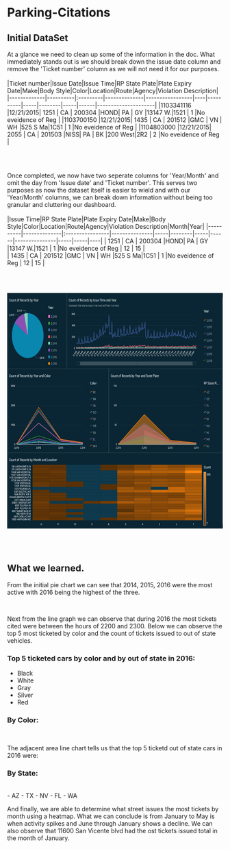 # Parking-Citations

## Initial DataSet 

At a glance we need to clean up some of the information in the doc. What immediately stands out is we should break down the issue date column and remove the 'Ticket number' column as we will not need it for our purposes.
</br></br>
|Ticket number|Issue Date|Issue Time|RP State Plate|Plate Expiry Date|Make|Body Style|Color|Location|Route|Agency|Violation Description|
|-------------|----------|:---------|--------------|-----------------|----|----------|-----|--------|-----|------|---------------------|
|1103341116   |12/21/2015|   1251   |      CA      |     200304      |HOND|    PA    | GY  |13147 W.|1521 |  1   |No eveidence of Reg  |  |1103700150   |12/21/2015|   1435   |      CA      |     201512      |GMC |    VN    | WH  |525 S Ma|1C51 |  1   |No eveidence of Reg  |
|1104803000   |12/21/2015|   2055   |      CA      |     201503      |NISS|    PA    | BK  |200 West|2R2  |  2   |No eveidence of Reg  |   

</br></br>

Once completed, we now have two seperate columns for 'Year/Month' and omit the day from 'Issue date' and 'Ticket number'. This serves two purposes as now the dataset itself is easier to wield and with our 'Year/Month' columns, we can break down information without being too granular and cluttering our dashboard. 
</br></br>
|Issue Time|RP State Plate|Plate Expiry Date|Make|Body Style|Color|Location|Route|Agency|Violation Description|Month|Year|
|----------|--------------|:----------------|---------------|-----|--------|-----|------|---------------|-----|-----|----|
|   1251   |      CA      |     200304      |HOND|    PA    | GY  |13147 W.|1521 |  1   |No eveidence of Reg  |  12 | 15 |   
|   1435   |      CA      |     201512      |GMC |    VN    | WH  |525 S Ma|1C51 |  1   |No eveidence of Reg  |  12 | 15 |



</br></br>

<img src="Graph.png" width="1050" height="550">

</br></br>


## What we learned.

From the initial pie chart we can see that 2014, 2015, 2016 were the most active with 2016 being the highest of the three.

</br>

Next from the line graph we can observe that during 2016 the most tickets cited were between the hours of 2200 and 2300. Below we can observe the top 5 most ticketed by color and the count of tickets issued to out of state vehicles.</br>

### Top 5 ticketed cars by color and by out of state in 2016: </br>
  
- Black
- White
- Gray
- Silver
- Red

### By Color: 

</br>

The adjacent area line chart tells us that the top 5 ticketd out of state cars in 2016 were:</br>

### By State: 

</br>
- AZ
- TX
- NV
- FL
- WA

And finally, we are able to determine what street issues the most tickets by month using a heatmap. What we can conclude is from January to May is when activity spikes and June through January shows a decline. We can also observe that 11600 San Vicente blvd had the ost tickets issued total in the month of January.
